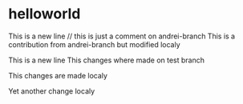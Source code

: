# helloworld

This is a new line // this is just a comment on andrei-branch
This is a contribution from andrei-branch but modified localy

This is a new line
This changes where made on test branch

This changes are made localy

Yet another change localy

